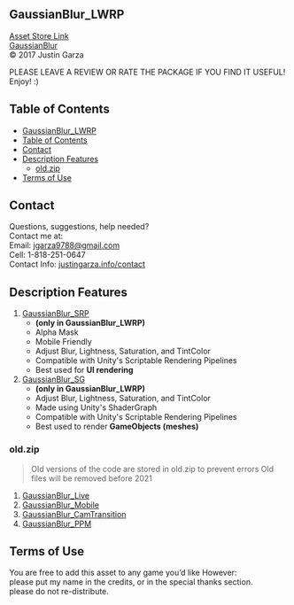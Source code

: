  GaussianBlur_LWRP
-------------------------------------
[Asset Store Link](http://u3d.as/1wQD)  
[GaussianBlur](http://u3d.as/yJk)  
© 2017 Justin Garza

PLEASE LEAVE A REVIEW OR RATE THE PACKAGE IF YOU FIND IT USEFUL!
Enjoy! :)


## Table of Contents

<!-- TOC -->

- [GaussianBlur_LWRP](#gaussianblurlwrp)
- [Table of Contents](#table-of-contents)
- [Contact](#contact)
- [Description Features](#description-features)
    - [old.zip](#oldzip)
- [Terms of Use](#terms-of-use)

<!-- /TOC -->

## Contact

Questions, suggestions, help needed?  
Contact me at:  
Email: jgarza9788@gmail.com  
Cell: 1-818-251-0647  
Contact Info: [justingarza.info/contact](http://justingarza.info/contact/)

## Description Features

1. [GaussianBlur_SRP](https://github.com/jgarza9788/GaussianBlur_LWRP_Demo/blob/master/GaussianBlur_SRP.md)
   * **(only in GaussianBlur_LWRP)**
   * Alpha Mask
   * Mobile Friendly 
   * Adjust Blur, Lightness, Saturation, and TintColor 
   * Compatible with Unity's Scriptable Rendering Pipelines 
   * Best used for **UI rendering**
2. [GaussianBlur_SG](https://github.com/jgarza9788/GaussianBlur_LWRP_Demo/blob/master/GaussianBlur_SG.md)
   * **(only in GaussianBlur_LWRP)**
   * Adjust Blur, Lightness, Saturation, and TintColor 
   * Made using Unity's ShaderGraph
   * Compatible with Unity's Scriptable Rendering Pipelines 
   * Best used to render **GameObjects (meshes)**


### old.zip
> Old versions of the code are stored in old.zip to prevent errors
> Old files will be removed before 2021

1. [GaussianBlur_Live](https://github.com/jgarza9788/GaussianBlur_LWRP_Demo/blob/master/GaussianBlur_Live.md)
2. [GaussianBlur_Mobile](https://github.com/jgarza9788/GaussianBlur_LWRP_Demo/blob/master/GaussianBlur_Mobile.md)
3. [GaussianBlur_CamTransition](https://github.com/jgarza9788/GaussianBlur_LWRP_Demo/blob/master/GaussianBlur_CamTransition.md)
4. [GaussianBlur_PPM](https://github.com/jgarza9788/GaussianBlur_LWRP_Demo/blob/master/GaussianBlur_PPM.md)



## Terms of Use

You are free to add this asset to any game you’d like
However:  
please put my name in the credits, or in the special thanks section.  
please do not re-distribute.  



